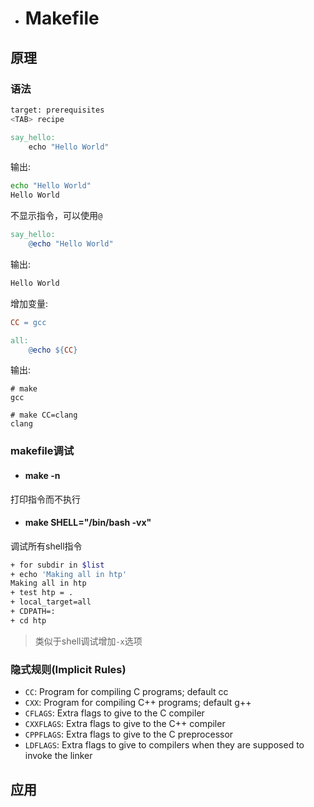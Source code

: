 - # Makefile

## 原理
### 语法  
```sh
target: prerequisites
<TAB> recipe
```

```makefile
say_hello:
	echo "Hello World"
```

输出:  
```sh
echo "Hello World"
Hello World
```

不显示指令，可以使用`@`  
```makefile
say_hello:
	@echo "Hello World"
```

输出:  
```sh
Hello World
```

增加变量: 
```makefile
CC = gcc

all:
	@echo ${CC}
```

输出:  
```
# make
gcc

# make CC=clang
clang
```

### makefile调试  

- #### make -n  
打印指令而不执行  

- #### make SHELL="/bin/bash -vx"  
调试所有shell指令  

```sh
+ for subdir in $list
+ echo 'Making all in htp'
Making all in htp
+ test htp = .
+ local_target=all
+ CDPATH=:
+ cd htp
```

> 类似于shell调试增加`-x`选项  





### 隐式规则(Implicit Rules)  
- `CC`: Program for compiling C programs; default cc
- `CXX`: Program for compiling C++ programs; default g++
- `CFLAGS`: Extra flags to give to the C compiler
- `CXXFLAGS`: Extra flags to give to the C++ compiler
- `CPPFLAGS`: Extra flags to give to the C preprocessor
- `LDFLAGS`: Extra flags to give to compilers when they are supposed to invoke the linker  





## 应用


